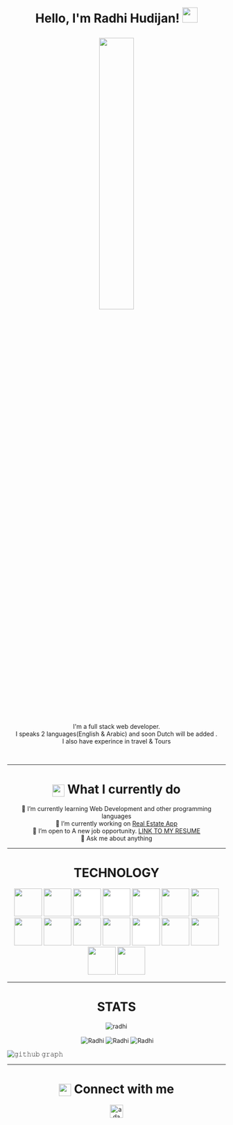 <h1><p align="center">Hello, I'm Radhi Hudijan! <img src="https://media.giphy.com/media/hvRJCLFzcasrR4ia7z/giphy.gif" width="35px"></h1></a></p>

<p align="center" ><img 
 src="https://user-images.githubusercontent.com/22797857/90096358-dba16400-dd54-11ea-8e44-e181ada72661.gif" width="40%"/></p>


<p align="center">I'm a full stack web developer.<br/>I speaks 2 languages(English & Arabic) and soon Dutch will be added .<br> I also have experince in travel & Tours<br></p><br/>

---
<h1 align="center"><img src="https://cdn-icons-png.flaticon.com/512/1802/1802977.png" align="center"
                width="28" /> What I currently do</h1>

                
<p align="center">  🌱 I’m currently learning Web Development and other programming languages<br>
 🔭 I’m currently working on <a href="https://github.com/Radhi-Hudijan/Real-Estate-Marketplace-MERN-APP">Real Estate App</a> <br>
 👯 I’m open to A new job opportunity. <a href="https://app.enhancv.com/share/25b4b1f5/?utm_medium=growth&utm_campaign=share-resume&utm_source=dynamic">LINK TO MY RESUME</a> <br>
 💬 Ask me about anything </p> 

---
<h1 align="center">TECHNOLOGY</h1>

<p align="center"><img src="https://cdn.jsdelivr.net/gh/devicons/devicon/icons/react/react-original.svg" style="height: 4rem"/>
 <img src="https://cdn.jsdelivr.net/gh/devicons/devicon/icons/vuejs/vuejs-original-wordmark.svg" style="height: 4rem" />
<img src="https://cdn.jsdelivr.net/gh/devicons/devicon/icons/nodejs/nodejs-original-wordmark.svg" style="height:4rem; background-color:white"/>
<img src="https://cdn.jsdelivr.net/gh/devicons/devicon/icons/express/express-original-wordmark.svg" style="height: 4rem; background-color:white"/>
<img src="https://cdn.jsdelivr.net/gh/devicons/devicon/icons/mongodb/mongodb-original-wordmark.svg" style="height: 4rem; background-color:white"/>
<!-- <img src="https://cdn.jsdelivr.net/gh/devicons/devicon/icons/redux/redux-original.svg" style="height: 4rem; background-color:white"/> -->
<img src="https://cdn.jsdelivr.net/gh/devicons/devicon/icons/html5/html5-original-wordmark.svg" style="height: 4rem"/>
<img src="https://cdn.jsdelivr.net/gh/devicons/devicon/icons/css3/css3-original-wordmark.svg" style="height: 4rem"/>
<img src="https://cdn.jsdelivr.net/gh/devicons/devicon/icons/javascript/javascript-plain.svg" style="height: 4rem"/>
<img src="https://cdn.jsdelivr.net/gh/devicons/devicon/icons/bootstrap/bootstrap-plain-wordmark.svg"  style="height: 4rem"/>
<!-- <img src="https://cdn.jsdelivr.net/gh/devicons/devicon/icons/materialui/materialui-plain.svg" style="height: 4rem"/> -->
<img src="https://cdn.jsdelivr.net/gh/devicons/devicon/icons/npm/npm-original-wordmark.svg" style="height: 4rem"/>
<img src="https://cdn.jsdelivr.net/gh/devicons/devicon/icons/git/git-plain.svg" style="height: 4rem"/>
<img src="https://cdn.jsdelivr.net/gh/devicons/devicon/icons/github/github-original-wordmark.svg" style="height: 4rem; background-color:white"/>
 <img src="https://cdn.jsdelivr.net/gh/devicons/devicon/icons/gitlab/gitlab-original-wordmark.svg" style="height: 4rem" />
<!-- <img src="https://cdn.jsdelivr.net/gh/devicons/devicon/icons/python/python-original.svg"  style="height: 4rem"/> -->
  <img src="https://cdn.jsdelivr.net/gh/devicons/devicon/icons/storybook/storybook-original-wordmark.svg" style="height: 4rem" />
  <img src="https://avatars.githubusercontent.com/u/8908513?s=280&v=4" style="height: 4rem" />
  <img src="https://i.postimg.cc/VsjM80g7/download.png" style="height: 4rem" />
  
</p>

---

<h1 align="center">STATS</h1>

<p align="center"> <img src="https://komarev.com/ghpvc/?username=Radhi-Hudijan" alt="radhi" /> </p>

<p align="center">&nbsp;<img align="center" src="https://github-readme-stats.vercel.app/api?username=Radhi-Hudijan&theme=gotham&show_icons=true" alt="Radhi" />

<img align="center" src="http://github-readme-streak-stats.herokuapp.com?user=Radhi-Hudijan&theme=gotham&hide_border=true&date_format=M%20j%5B%2C%20Y%5D" alt="Radhi" />
<img align="center" src="https://github-readme-stats.vercel.app/api/top-langs/?username=Radhi-Hudijan&layout=default&theme=gotham&hide=html&hide_border=true&card_width=330" alt="Radhi" /></p>


![𝚐𝚒𝚝𝚑𝚞𝚋 𝚐𝚛𝚊𝚙𝚑](https://activity-graph.herokuapp.com/graph?username=Radhi-Hudijan&theme=react-dark&hide_border=true&area=true)

---

<h1 align="center"> <img src="https://encrypted-tbn0.gstatic.com/images?q=tbn:ANd9GcSnypQbq3brEMJMA634nPBHOFB3MvkvBeMIsw&usqp=CAU" align="center"
                width="28" /> Connect with me</h1>
<p align="center">
  <a href="https://www.linkedin.com/in/radhi-hudijan-094b8072/" target="blank"><img align="center"
      src="https://camo.githubusercontent.com/468c039187d052f8ae820bc9a55abaca683f7a71c97a18d1c209bf67a790159a/68747470733a2f2f75706c6f61642e77696b696d656469612e6f72672f77696b6970656469612f636f6d6d6f6e732f7468756d622f302f30312f4c696e6b6564496e5f4c6f676f2e7376672f3132303070782d4c696e6b6564496e5f4c6f676f2e7376672e706e67"
      alt="adam pithewan" height="30px" /></a>
</p>

